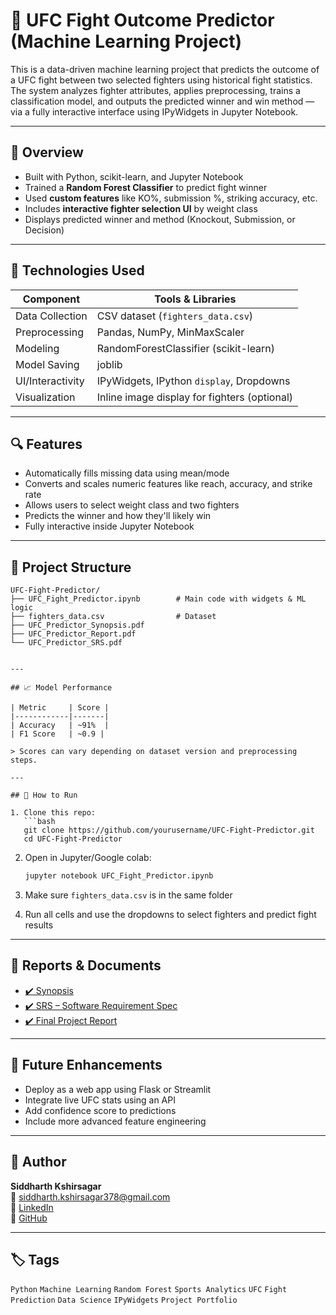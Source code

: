 
# 🥊 UFC Fight Outcome Predictor (Machine Learning Project)

This is a data-driven machine learning project that predicts the outcome of a UFC fight between two selected fighters using historical fight statistics. The system analyzes fighter attributes, applies preprocessing, trains a classification model, and outputs the predicted winner and win method — via a fully interactive interface using IPyWidgets in Jupyter Notebook.

---

## 🚀 Overview

- Built with Python, scikit-learn, and Jupyter Notebook
- Trained a **Random Forest Classifier** to predict fight winner
- Used **custom features** like KO%, submission %, striking accuracy, etc.
- Includes **interactive fighter selection UI** by weight class
- Displays predicted winner and method (Knockout, Submission, or Decision)

---

## 🧠 Technologies Used

| Component             | Tools & Libraries                                   |
|-----------------------|------------------------------------------------------|
| Data Collection       | CSV dataset (`fighters_data.csv`)                   |
| Preprocessing         | Pandas, NumPy, MinMaxScaler                         |
| Modeling              | RandomForestClassifier (scikit-learn)              |
| Model Saving          | joblib                                              |
| UI/Interactivity      | IPyWidgets, IPython `display`, Dropdowns           |
| Visualization         | Inline image display for fighters (optional)       |

---

## 🔍 Features

- Automatically fills missing data using mean/mode
- Converts and scales numeric features like reach, accuracy, and strike rate
- Allows users to select weight class and two fighters
- Predicts the winner and how they'll likely win
- Fully interactive inside Jupyter Notebook

---

## 📂 Project Structure

```
UFC-Fight-Predictor/
├── UFC_Fight_Predictor.ipynb        # Main code with widgets & ML logic
├── fighters_data.csv                # Dataset
├── UFC_Predictor_Synopsis.pdf
├── UFC_Predictor_Report.pdf
└── UFC_Predictor_SRS.pdf


---

## 📈 Model Performance

| Metric     | Score |
|------------|-------|
| Accuracy   | ~91%  |
| F1 Score   | ~0.9 |

> Scores can vary depending on dataset version and preprocessing steps.

---

## 🧪 How to Run

1. Clone this repo:
   ```bash
   git clone https://github.com/yourusername/UFC-Fight-Predictor.git
   cd UFC-Fight-Predictor
   ```

2. Open in Jupyter/Google colab:
   ```bash
   jupyter notebook UFC_Fight_Predictor.ipynb
   ```

3. Make sure `fighters_data.csv` is in the same folder

4. Run all cells and use the dropdowns to select fighters and predict fight results


---

## 📄 Reports & Documents

- [✔️ Synopsis](./report/UFC_Predictor_Synopsis.pdf)
- [✔️ SRS – Software Requirement Spec](./report/UFC_Predictor_SRS.pdf)
- [✔️ Final Project Report](./report/UFC_Predictor_Report.pdf)

---

## 📌 Future Enhancements

- Deploy as a web app using Flask or Streamlit
- Integrate live UFC stats using an API
- Add confidence score to predictions
- Include more advanced feature engineering

---

## 🙌 Author

**Siddharth Kshirsagar**  
📧 siddharth.kshirsagar378@gmail.com  
🔗 [LinkedIn](https://linkedin.com/in/siddharth-kshirsagar-0559761b4)  
🔗 [GitHub](https://github.com/SiddKshir1234)

---

## 🏷 Tags

`Python` `Machine Learning` `Random Forest` `Sports Analytics` `UFC` `Fight Prediction` `Data Science` `IPyWidgets` `Project Portfolio`
